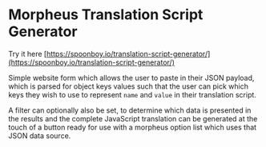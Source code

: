 # Morpheus Translation Script Generator

Try it here [https://spoonboy.io/translation-script-generator/](https://spoonboy.io/translation-script-generator/)

Simple website form which allows the user to paste in their JSON payload, which is parsed for object keys values
such that the user can pick which keys they wish to use to represent `name` and `value` in their translation script.

A filter can optionally also be set, to determine which data is presented in the results and the complete JavaScript 
translation can be generated at the touch of a button ready for use with a morpheus option list which uses that JSON data source. 

